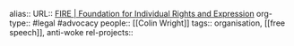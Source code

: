 alias::
URL:: [FIRE | Foundation for Individual Rights and Expression](https://www.thefire.org/)
org-type:: #legal #advocacy 
people:: [[Colin Wright]] 
tags:: organisation, [[free speech]], anti-woke 
rel-projects::

